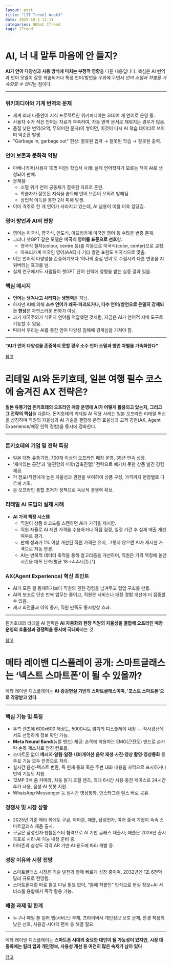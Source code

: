 ```yaml
---
layout: post
title: "[IT Trend] Week3"
date: 2025-10-2 11:11
categories: GDGoC ITrend
tags: ITrend
---
```


# AI, 너 내 말투 마음에 안 들지?

**AI가 언어 다양성과 사용 방식에 미치는 부정적 영향**을 다룬 내용입니다. 핵심은 AI 번역과 언어 모델이 잘못 학습되거나 특정 언어/방언을 우위에 두면서 *언어 소멸과 차별을 가속화할 수 있다*는 점이다.

---

### 위키피디아와 기계 번역의 문제

- 세계 최대 다중언어 지식 프로젝트인 위키피디아는 340여 개 언어로 운영 중.
- 사용자 수가 적은 언어는 자료가 부족하여, 자동 번역 문서로 채워지는 경우가 많음.
- 품질 낮은 번역(오역, 무의미한 문자)이 쌓이면, 이것이 다시 AI 학습 데이터로 쓰이며 악순환 발생.
- "Garbage in, garbage out" 현상: 잘못된 입력 → 잘못된 학습 → 잘못된 출력.

### 언어 보존과 문화적 약탈

- 아베나키어(사용자 10명 미만) 학습서 사례: 실제 언어학자가 모르는 책이 AI로 생성되어 판매.
- 문제점:
  - 소멸 위기 언어 공동체가 잘못된 자료로 혼란.
  - 학습자가 잘못된 지식을 습득해 언어 보존이 오히려 방해됨.
  - 상업적 이득을 통한 2차 피해 발생.
- 이미 격주로 한 개 언어가 사라지고 있는데, AI 남용이 이를 더욱 앞당김.

### 영어 방언과 AI의 편향

- 영어는 미국식, 영국식, 인도식, 아프리카계 미국인 영어 등 수많은 변종 존재.
- 그러나 챗GPT 같은 모델은 **미국식 영어를 표준으로 선호**함.
  - 영국식 철자(colour, centre 등)를 자동으로 미국식(color, center)으로 교정.
  - 아프리카계 미국인 영어(AAE)나 기타 방언 표현도 미국식으로 맞춤.
- 이는 언어적 다양성을 존중하기보다 ‘하나의 중심 언어’로 수렴시켜 다른 변종을 지워버리는 효과를 냄.
- 실제 연구에서도 사람들이 챗GPT 단어 선택에 영향을 받는 실증 결과 있음.

### 핵심 메시지

- **언어는 생겨나고 사라지는 생명력**을 지님.
- 하지만 AI에 의해 **소수 언어가 왜곡·파괴되거나, 다수 언어/방언으로 은밀히 강제되는 현상**은 자연스러운 변화가 아님.
- 과거 제국주의가 식민지 언어를 억압했던 것처럼, 지금은 AI가 언어적 지배 도구로 기능할 수 있음.
- 따라서 우리는 AI를 통한 언어 다양성 침해에 경계심을 가져야 함.

---

**"AI가 언어 다양성을 존중하지 못할 경우 소수 언어 소멸과 방언 차별을 가속화한다"**

[참고](https://newneek.co/@mmmya_ai/article/35954?utm_source=article&utm_medium=share&utm_content=35954)

# 리테일 AI와 돈키호테, 일본 여행 필수 코스에 숨겨진 AX 전략은?

**일본 유통기업 돈키호테의 오프라인 매장 운영에 AI가 어떻게 활용되고 있는지, 그리고 그 전략의 핵심**을 다룬다. 돈키호테의 리테일 AI 적용 사례는 일본 오프라인 리테일 혁신을 상징하며 직원의 자율성과 AI 기술을 결합해 운영 효율성과 고객 경험(AX, Agent Experience/매장 인력 경험)을 동시에 강화한다.

---

### 돈키호테의 기업 및 전략 특징

- 일본 대형 유통기업, 700개 이상의 오프라인 매장 운영, 35년 연속 성장.
- ‘재미있는 공간’과 ‘불편함의 미학(압축진열)’ 전략으로 예기치 못한 상품 발견 경험 제공.
- 각 점포/직원에게 높은 자율성과 권한을 부여하여 상품 구성, 가격까지 현장별로 다르게 기획.
- 온·오프라인 통합 초저가 정책으로 독보적 경쟁력 확보.

### 리테일 AI 도입의 실제 사례

- **AI 가격 책정 시스템**
  - 직원이 상품 바코드를 스캔하면 AI가 가격을 제시함.
  - 직원 자율로 AI 제안 가격을 수용하거나 직접 결정, 일정 기간 후 실제 매출 개선 여부로 평가.
  - 판매 성과가 1% 이상 개선된 직원 가격은 유지, 그렇지 않으면 AI가 제시한 가격으로 자동 변경.
  - AI는 반복적 데이터 축적을 통해 알고리즘을 개선하며, 직원은 가격 책정에 쏟던 시간을 대폭 단축(평균 18→4.4시간).[1]

### AX(Agent Experience) 혁신 포인트

- AI가 모든 걸 통제하기보다 직원의 권한·경험을 남겨두고 협업 구조를 만듦.
- AI의 보조로 단순 반복 업무는 줄이고, 직원은 서비스나 매장 경험 개선에 더 집중할 수 있음.
- 재고 회전율과 이익 증가, 직원 만족도 동시향상 효과.

---

돈키호테의 리테일 AI 전략은 **AI 자동화와 현장 직원의 자율성을 결합해 오프라인 매장 운영의 효율성과 경쟁력을 동시에 극대화**하는 것

[참고](https://newneek.co/@mayi2019/article/35771?utm_source=article&utm_medium=share&utm_content=35771)

# 메타 레이밴 디스플레이 공개: 스마트글래스는 ‘넥스트 스마트폰’이 될 수 있을까?

메타 레이밴 디스플레이는 **AI·증강현실 기반의 스마트글래스이며, '포스트 스마트폰'으로 각광받고 있다**.

---

### 핵심 기능 및 특징

- 우측 렌즈에 600x600 해상도, 5000니트 밝기의 디스플레이 내장 — 직사광선에서도 선명하게 정보 확인 가능.
- **Meta Neural Band**(뉴럴 밴드) 제공: 손목에 착용하는 EMG(근전도) 밴드로 손가락·손목 제스처로 안경 컨트롤.
- 스마트폰 없이 **메시지·알림·일정·내비게이션·음악 재생·사진·영상 촬영·영상통화** 등 주요 기능 모두 안경으로 처리.
- 실시간 음성-텍스트 변환, 즉 현재 통화 혹은 주변 대화 내용을 자막으로 표시하거나 번역 기능도 지원.
- 12MP 3배 줌 카메라, 자동 밝기 조절 렌즈, 최대 6시간 사용·충전 케이스로 24시간 추가 사용, 음성·AI 챗봇 지원.
- WhatsApp·Messenger 등 실시간 영상통화, 인스타그램 릴스 바로 공유.

### 경쟁사 및 시장 상황

- 2025년 기준 메타 외에도 구글, 아마존, 애플, 삼성전자, 여러 중국 기업이 속속 스마트글래스 제품 출시.
- 구글은 삼성전자·젠틀몬스터 협력으로 AI 기반 글래스 재출시; 애플은 2026년 출시 목표로 시리·AI 기능 내장 준비 중.
- 아마존과 삼성도 각각 AR 기반·AI 용도에 따라 개발 중.

### 성장 이유와 시장 전망

- 스마트글래스 시장은 기술 발전과 함께 빠르게 성장 중이며, 2032년엔 1조 6천억 달러 규모로 전망됨.
- 스마트폰처럼 따로 들고 다닐 필요 없이, “몸에 착붙인” 방식으로 현실 정보+AI 서비스를 융합해서 즉각 활용 가능.

### 해결 과제 및 한계

- 누구나 매일 쓸 킬러 앱(서비스) 부재, 프라이버시·개인정보 보호 문제, 안경 착용의 낮은 선호, 사용감·시야각 편차 등 해결 필요.

---

메타 레이밴 디스플레이는 **스마트폰 시대의 중요한 대안이 될 가능성이 있지만, 시장 대중화에는 킬러 앱과 개인정보, 사용성 개선 등 여전히 많은 숙제가 남아 있다**

[참고](https://newneek.co/@newneek/article/35719)
